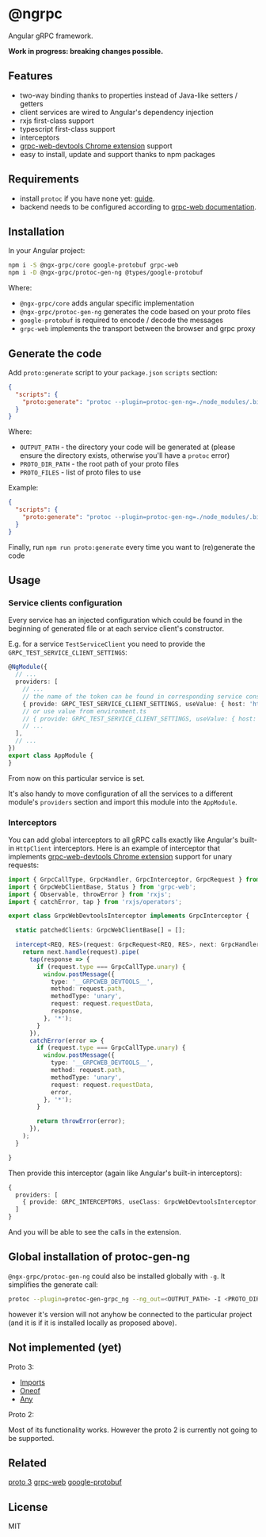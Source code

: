# @ngrpc

Angular gRPC framework.

**Work in progress: breaking changes possible.**

## Features

- two-way binding thanks to properties instead of Java-like setters / getters
- client services are wired to Angular's dependency injection
- rxjs first-class support
- typescript first-class support
- interceptors
- [grpc-web-devtools Chrome extension](https://github.com/SafetyCulture/grpc-web-devtools) support
- easy to install, update and support thanks to npm packages

## Requirements

- install `protoc` if you have none yet: [guide](https://github.com/protocolbuffers/protobuf#protocol-compiler-installation).
- backend needs to be configured according to [grpc-web documentation](https://github.com/grpc/grpc-web).

## Installation

In your Angular project:

```sh
npm i -S @ngx-grpc/core google-protobuf grpc-web
npm i -D @ngx-grpc/protoc-gen-ng @types/google-protobuf
```

Where:

- `@ngx-grpc/core` adds angular specific implementation
- `@ngx-grpc/protoc-gen-ng` generates the code based on your proto files
- `google-protobuf` is required to encode / decode the messages
- `grpc-web` implements the transport between the browser and grpc proxy

## Generate the code

Add `proto:generate` script to your `package.json` `scripts` section:

```json
{
  "scripts": {
    "proto:generate": "protoc --plugin=protoc-gen-ng=./node_modules/.bin/protoc-gen-ng --ng_out=<OUTPUT_PATH> -I <PROTO_DIR_PATH> <PROTO_FILES>"
  }
}
```

Where:

- `OUTPUT_PATH` - the directory your code will be generated at (please ensure the directory exists, otherwise you'll have a `protoc` error)
- `PROTO_DIR_PATH` - the root path of your proto files
- `PROTO_FILES` - list of proto files to use

Example:

```json
{
  "scripts": {
    "proto:generate": "protoc --plugin=protoc-gen-ng=./node_modules/.bin/protoc-gen-ng --ng_out=./src/proto -I ../proto ../proto/*"
  }
}
```

Finally, run `npm run proto:generate` every time you want to (re)generate the code

## Usage

### Service clients configuration

Every service has an injected configuration which could be found in the beginning of generated file or at each service client's constructor.

E.g. for a service `TestServiceClient` you need to provide the `GRPC_TEST_SERVICE_CLIENT_SETTINGS`:

```ts
@NgModule({
  // ...
  providers: [
    // ...
    // the name of the token can be found in corresponding service constructor
    { provide: GRPC_TEST_SERVICE_CLIENT_SETTINGS, useValue: { host: 'http://localhost:8080' } },
    // or use value from environment.ts
    // { provide: GRPC_TEST_SERVICE_CLIENT_SETTINGS, useValue: { host: environment.host } },
    // ...
  ],
  // ...
})
export class AppModule {
}
```

From now on this particular service is set.

It's also handy to move configuration of all the services to a different module's `providers` section and import this module into the `AppModule`.

### Interceptors

You can add global interceptors to all gRPC calls exactly like Angular's built-in `HttpClient` interceptors. Here is an example of interceptor that implements [grpc-web-devtools Chrome extension](https://github.com/SafetyCulture/grpc-web-devtools) support for unary requests:

```ts
import { GrpcCallType, GrpcHandler, GrpcInterceptor, GrpcRequest } from '@ngx-grpc/core';
import { GrpcWebClientBase, Status } from 'grpc-web';
import { Observable, throwError } from 'rxjs';
import { catchError, tap } from 'rxjs/operators';

export class GrpcWebDevtoolsInterceptor implements GrpcInterceptor {

  static patchedClients: GrpcWebClientBase[] = [];

  intercept<REQ, RES>(request: GrpcRequest<REQ, RES>, next: GrpcHandler): Observable<RES | Status> {
    return next.handle(request).pipe(
      tap(response => {
        if (request.type === GrpcCallType.unary) {
          window.postMessage({
            type: '__GRPCWEB_DEVTOOLS__',
            method: request.path,
            methodType: 'unary',
            request: request.requestData,
            response,
          }, '*');
        }
      }),
      catchError(error => {
        if (request.type === GrpcCallType.unary) {
          window.postMessage({
            type: '__GRPCWEB_DEVTOOLS__',
            method: request.path,
            methodType: 'unary',
            request: request.requestData,
            error,
          }, '*');
        }

        return throwError(error);
      }),
    );
  }

}
```

Then provide this interceptor (again like Angular's built-in interceptors):

```ts
{
  providers: [
    { provide: GRPC_INTERCEPTORS, useClass: GrpcWebDevtoolsInterceptor, multi: true },
  ]
}
```

And you will be able to see the calls in the extension.

## Global installation of protoc-gen-ng

`@ngx-grpc/protoc-gen-ng` could also be installed globally with `-g`. It simplifies the generate call:

```sh
protoc --plugin=protoc-gen-grpc_ng --ng_out=<OUTPUT_PATH> -I <PROTO_DIR_PATH> <PROTO_FILES>
```

however it's version will not anyhow be connected to the particular project (and it is if it is installed locally as proposed above).

## Not implemented (yet)

Proto 3:

- [Imports](https://developers.google.com/protocol-buffers/docs/proto3#importing-definitions)
- [Oneof](https://developers.google.com/protocol-buffers/docs/proto3#oneof)
- [Any](https://developers.google.com/protocol-buffers/docs/proto3#any)

Proto 2:

Most of its functionality works. However the proto 2 is currently not going to be supported.

## Related

[proto 3](https://developers.google.com/protocol-buffers/docs/proto3)
[grpc-web](https://github.com/grpc/grpc-web)
[google-protobuf](https://github.com/protocolbuffers/protobuf)

## License

MIT

